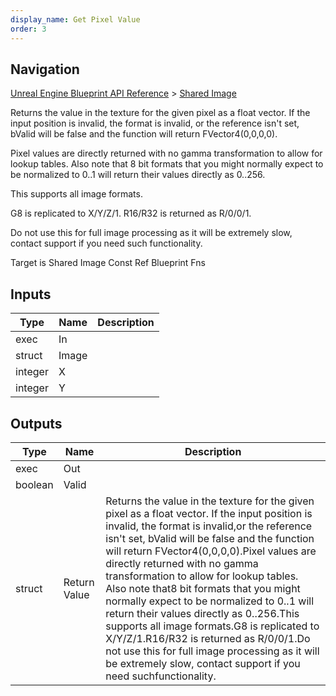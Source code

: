 ```yaml
---
display_name: Get Pixel Value
order: 3
---
```

## Navigation

[Unreal Engine Blueprint API Reference](https://dev.epicgames.com/documentation/en-us/unreal-engine/BlueprintAPI) > [Shared Image](https://dev.epicgames.com/documentation/en-us/unreal-engine/BlueprintAPI/SharedImage)

Returns the value in the texture for the given pixel as a float vector. If the input position is invalid, the format is invalid,
or the reference isn't set, bValid will be false and the function will return FVector4(0,0,0,0).

Pixel values are directly returned with no gamma transformation to allow for lookup tables. Also note that
8 bit formats that you might normally expect to be normalized to 0..1 will return their values directly as 0..256.

This supports all image formats.

G8 is replicated to X/Y/Z/1.
R16/R32 is returned as R/0/0/1.

Do not use this for full image processing as it will be extremely slow, contact support if you need such
functionality.

Target is Shared Image Const Ref Blueprint Fns

## Inputs

| Type | Name | Description |
| --- | --- | --- |
| exec | In |  |
| struct | Image |  |
| integer | X |  |
| integer | Y |  |

## Outputs

| Type | Name | Description |
| --- | --- | --- |
| exec | Out |  |
| boolean | Valid |  |
| struct | Return Value | Returns the value in the texture for the given pixel as a float vector. If the input position is invalid, the format is invalid,or the reference isn't set, bValid will be false and the function will return FVector4(0,0,0,0).Pixel values are directly returned with no gamma transformation to allow for lookup tables. Also note that8 bit formats that you might normally expect to be normalized to 0..1 will return their values directly as 0..256.This supports all image formats.G8 is replicated to X/Y/Z/1.R16/R32 is returned as R/0/0/1.Do not use this for full image processing as it will be extremely slow, contact support if you need suchfunctionality. |
